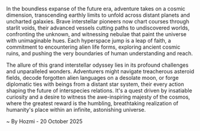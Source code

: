 
In the boundless expanse of the future era, adventure takes on a cosmic dimension, transcending earthly limits to unfold across distant planets and uncharted galaxies. Brave interstellar pioneers now chart courses through starlit voids, their advanced vessels cutting paths to undiscovered worlds, confronting the unknown, and witnessing nebulae that paint the universe with unimaginable hues. Each hyperspace jump is a leap of faith, a commitment to encountering alien life forms, exploring ancient cosmic ruins, and pushing the very boundaries of human understanding and reach.

The allure of this grand interstellar odyssey lies in its profound challenges and unparalleled wonders. Adventurers might navigate treacherous asteroid fields, decode forgotten alien languages on a desolate moon, or forge diplomatic ties with beings from a distant star system, their every action shaping the future of interspecies relations. It's a quest driven by insatiable curiosity and a desire to witness the awe-inspiring majesty of the cosmos, where the greatest reward is the humbling, breathtaking realization of humanity's place within an infinite, astonishing universe.

~ By Hozmi - 20 October 2025
